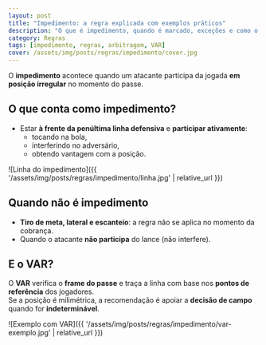 ```yaml
---
layout: post
title: "Impedimento: a regra explicada com exemplos práticos"
description: "O que é impedimento, quando é marcado, exceções e como o VAR entra na decisão."
category: Regras
tags: [impedimento, regras, arbitragem, VAR]
cover: /assets/img/posts/regras/impedimento/cover.jpg
---
```


O **impedimento** acontece quando um atacante participa da jogada **em posição irregular** no momento do passe.

## O que conta como impedimento?
- Estar **à frente da penúltima linha defensiva** e **participar ativamente**:
  - tocando na bola,
  - interferindo no adversário,
  - obtendo vantagem com a posição.

![Linha do impedimento]({{ '/assets/img/posts/regras/impedimento/linha.jpg' | relative_url }})

## Quando **não** é impedimento
- **Tiro de meta, lateral e escanteio**: a regra não se aplica no momento da cobrança.
- Quando o atacante **não participa** do lance (não interfere).

## E o VAR?
O **VAR** verifica o **frame do passe** e traça a linha com base nos **pontos de referência** dos jogadores.  
Se a posição é milimétrica, a recomendação é apoiar a **decisão de campo** quando for **indeterminável**.

![Exemplo com VAR]({{ '/assets/img/posts/regras/impedimento/var-exemplo.jpg' | relative_url }})
